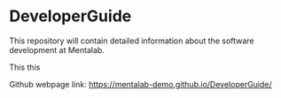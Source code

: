 # DeveloperGuide

This repository will contain detailed information about the software development at Mentalab.

This this

Github webpage link: https://mentalab-demo.github.io/DeveloperGuide/
